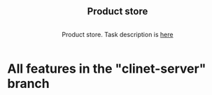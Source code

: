 <div align="center">
<article style="display: flex; flex-direction: column; align-items: center; justify-content: center;">
  <h1 style="width: 100%; text-align: center;">Product store</h1>
  <p>Product store. Task description is <a href="task.md">here</a></p>
</article>
</div>

# All features in the "clinet-server" branch  
